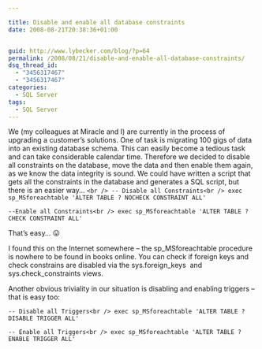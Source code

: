 ```yaml
---

title: Disable and enable all database constraints
date: 2008-08-21T20:38:36+01:00


guid: http://www.lybecker.com/blog/?p=64
permalink: /2008/08/21/disable-and-enable-all-database-constraints/
dsq_thread_id:
  - "3456317467"
  - "3456317467"
categories:
  - SQL Server
tags:
  - SQL Server
---
```

We (my colleagues at Miracle and I) are currently in the process of upgrading a customer’s solutions. One of task is migrating 100 gigs of data into an existing database schema. This can easily become a tedious task and can take considerable calendar time. Therefore we decided to disable all constraints on the database, move the data and then enable them again, as we know the data integrity is sound.
We could have written a script that gets all the constraints in the database and generates a SQL script, but there is an easier way…
`<br />
-- Disable all Constraints<br />
exec sp_MSforeachtable 'ALTER TABLE ? NOCHECK CONSTRAINT ALL'`

`--Enable all Constraints<br />
exec sp_MSforeachtable 'ALTER TABLE ? CHECK CONSTRAINT ALL'`

That&#8217;s easy&#8230; 😛

I found this on the Internet somewhere &#8211; the sp_MSforeachtable procedure is nowhere to be found in books online.
You can check if foreign keys and check constrains are disabled via the sys.foreign\_keys  and sys.check\_constraints views.

Another obvious triviality in our situation is disabling and enabling triggers – that is easy too:

`-- Disable all Triggers<br />
exec sp_MSforeachtable 'ALTER TABLE ? DISABLE TRIGGER ALL'`

`-- Enable all Triggers<br />
exec sp_MSforeachtable 'ALTER TABLE ? ENABLE TRIGGER ALL'`
